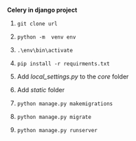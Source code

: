 **Celery in django project**


1. `git clone url`

2. `python -m  venv env`

3. `.\env\bin\activate`

4. `pip install -r requirments.txt`

5. Add _local_settings.py_ to the _core_ folder

6. Add _static_ folder

7. `python manage.py makemigrations`
   
8. `python manage.py migrate`
    
9.  `python manage.py runserver`

